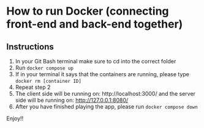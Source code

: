 # How to run Docker (connecting front-end and back-end together)

## Instructions
1. In your Git Bash terminal make sure to cd into the correct folder
2. Run ```docker compose up```
3. If in your terminal it says that the containers are running, please type ```docker rm [container ID]  ``` 
3. Repeat step 2
4. The client side will be running on: http://localhost:3000/ and the server side will be running on: http://127.0.0.1:8080/
5. After you have finished playing the app, please run ```docker compose down```

Enjoy!!

